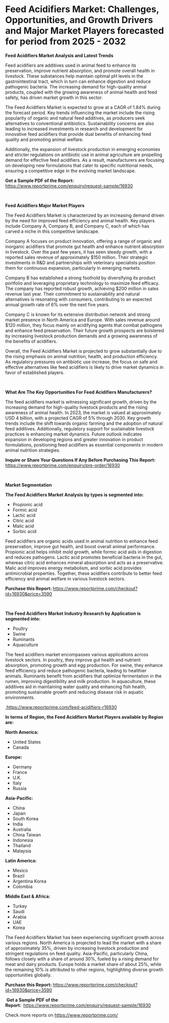 <p><h1>Feed Acidifiers Market: Challenges, Opportunities, and Growth Drivers and Major Market Players forecasted for period from 2025 - 2032</h1></p><p><strong>Feed Acidifiers Market Analysis and Latest Trends</strong></p>
<p><p>Feed acidifiers are additives used in animal feed to enhance its preservation, improve nutrient absorption, and promote overall health in livestock. These substances help maintain optimal pH levels in the gastrointestinal tract, which in turn can enhance digestion and reduce pathogenic bacteria. The increasing demand for high-quality animal products, coupled with the growing awareness of animal health and feed safety, has driven market growth in this sector.</p><p>The Feed Acidifiers Market is expected to grow at a CAGR of 1.84% during the forecast period. Key trends influencing the market include the rising popularity of organic and natural feed additives, as producers seek alternatives to conventional antibiotics. Sustainability concerns are also leading to increased investments in research and development for innovative feed acidifiers that provide dual benefits of enhancing feed quality and promoting animal welfare.</p><p>Additionally, the expansion of livestock production in emerging economies and stricter regulations on antibiotic use in animal agriculture are propelling demand for effective feed acidifiers. As a result, manufacturers are focusing on developing new formulations that cater to specific nutritional needs, ensuring a competitive edge in the evolving market landscape.</p></p>
<p><strong>Get a Sample PDF of the Report:&nbsp;</strong> <a href="https://www.reportprime.com/enquiry/request-sample/16930?utm_campaign=2117&utm_medium=2&utm_source=Github&utm_content=ia&utm_term=18032025&utm_id=feed-acidifiers">https://www.reportprime.com/enquiry/request-sample/16930</a></p>
<p>&nbsp;</p>
<p><strong>Feed Acidifiers Major Market Players</strong></p>
<p><p>The Feed Acidifiers Market is characterized by an increasing demand driven by the need for improved feed efficiency and animal health. Key players include Company A, Company B, and Company C, each of which has carved a niche in this competitive landscape.</p><p>Company A focuses on product innovation, offering a range of organic and inorganic acidifiers that promote gut health and enhance nutrient absorption in livestock. Over the past few years, it has seen steady growth, with a reported sales revenue of approximately $150 million. Their strategic investments in R&D and partnerships with veterinary specialists position them for continuous expansion, particularly in emerging markets.</p><p>Company B has established a strong foothold by diversifying its product portfolio and leveraging proprietary technology to maximize feed efficacy. The company has reported robust growth, achieving $200 million in sales revenue last year. Their commitment to sustainability and natural alternatives is resonating with consumers, contributing to an expected annual growth rate of 6% over the next five years.</p><p>Company C is known for its extensive distribution network and strong market presence in North America and Europe. With sales revenue around $120 million, they focus mainly on acidifying agents that combat pathogens and enhance feed preservation. Their future growth prospects are bolstered by increasing livestock production demands and a growing awareness of the benefits of acidifiers.</p><p>Overall, the Feed Acidifiers Market is projected to grow substantially due to the rising emphasis on animal nutrition, health, and production efficiency. As regulatory pressures on antibiotic use increase, the focus on safe and effective alternatives like feed acidifiers is likely to drive market dynamics in favor of established players.</p></p>
<p>&nbsp;</p>
<p><strong>What Are The Key Opportunities For Feed Acidifiers Manufacturers?</strong></p>
<p><p>The feed acidifiers market is witnessing significant growth, driven by the increasing demand for high-quality livestock products and the rising awareness of animal health. In 2023, the market is valued at approximately USD 4 billion, with a projected CAGR of 5% through 2030. Key growth trends include the shift towards organic farming and the adoption of natural feed additives. Additionally, regulatory support for sustainable livestock practices is enhancing market dynamics. Future outlook indicates expansion in developing regions and greater innovation in product formulations, positioning feed acidifiers as essential components in modern animal nutrition strategies.</p></p>
<p><strong>Inquire or Share Your Questions If Any Before Purchasing This Report:</strong> <a href="https://www.reportprime.com/enquiry/pre-order/16930?utm_campaign=2117&utm_medium=2&utm_source=Github&utm_content=ia&utm_term=18032025&utm_id=feed-acidifiers">https://www.reportprime.com/enquiry/pre-order/16930</a></p>
<p>&nbsp;</p>
<p><strong>Market Segmentation</strong></p>
<p><strong>The Feed Acidifiers Market Analysis by types is segmented into:</strong></p>
<p><ul><li>Propionic acid</li><li>Formic acid</li><li>Lactic acid</li><li>Citric acid</li><li>Malic acid</li><li>Sorbic acid</li></ul></p>
<p><p>Feed acidifiers are organic acids used in animal nutrition to enhance feed preservation, improve gut health, and boost overall animal performance. Propionic acid helps inhibit mold growth, while formic acid aids in digestion and reduces pathogens. Lactic acid promotes beneficial bacteria in the gut, whereas citric acid enhances mineral absorption and acts as a preservative. Malic acid improves energy metabolism, and sorbic acid provides antimicrobial properties. Together, these acidifiers contribute to better feed efficiency and animal welfare in various livestock sectors.</p></p>
<p><strong>Purchase this Report:&nbsp;</strong><a href="https://www.reportprime.com/checkout?id=16930&price=3590&utm_campaign=2117&utm_medium=2&utm_source=Github&utm_content=ia&utm_term=18032025&utm_id=feed-acidifiers">https://www.reportprime.com/checkout?id=16930&price=3590</a></p>
<p>&nbsp;</p>
<p><strong>The Feed Acidifiers Market Industry Research by Application is segmented into:</strong></p>
<p><ul><li>Poultry</li><li>Swine</li><li>Ruminants</li><li>Aquaculture</li></ul></p>
<p><p>The feed acidifiers market encompasses various applications across livestock sectors. In poultry, they improve gut health and nutrient absorption, promoting growth and egg production. For swine, they enhance feed efficiency and reduce pathogenic bacteria, leading to healthier animals. Ruminants benefit from acidifiers that optimize fermentation in the rumen, improving digestibility and milk production. In aquaculture, these additives aid in maintaining water quality and enhancing fish health, promoting sustainable growth and reducing disease risk in aquatic environments.</p></p>
<p><a href="https://www.reportprime.com/feed-acidifiers-r16930?utm_campaign=2117&utm_medium=2&utm_source=Github&utm_content=ia&utm_term=18032025&utm_id=feed-acidifiers">&nbsp;https://www.reportprime.com/feed-acidifiers-r16930</a></p>
<p><strong>In terms of Region, the Feed Acidifiers Market Players available by Region are:</strong></p>
<p>
    <p> <strong> North America: </strong>
        <ul>
            <li>United States</li>
            <li>Canada</li>
        </ul>
        </p> 
    <p> <strong> Europe: </strong>
        <ul>
            <li>Germany</li>
            <li>France</li>
            <li>U.K.</li>
            <li>Italy</li>
            <li>Russia</li>
        </ul>
        </p> 
    <p> <strong> Asia-Pacific: </strong>
        <ul>
            <li>China</li>
            <li>Japan</li>
            <li>South Korea</li>
            <li>India</li>
            <li>Australia</li>
            <li>China Taiwan</li>
            <li>Indonesia</li>
            <li>Thailand</li>
            <li>Malaysia</li>
        </ul>
        </p> 
    <p> <strong> Latin America: </strong>
        <ul>
            <li>Mexico</li>
            <li>Brazil</li>
            <li>Argentina Korea</li>
            <li>Colombia</li>
        </ul>
        </p> 
    <p> <strong> Middle East & Africa: </strong>
        <ul>
            <li>Turkey</li>
            <li>Saudi</li>
            <li>Arabia</li>
            <li>UAE</li>
            <li>Korea</li>
        </ul>
    </p>
    </p>
<p><p>The Feed Acidifiers Market has been experiencing significant growth across various regions. North America is projected to lead the market with a share of approximately 35%, driven by increasing livestock production and stringent regulations on feed quality. Asia-Pacific, particularly China, follows closely with a share of around 30%, fueled by a rising demand for meat and dairy products. Europe holds a market share of about 25%, while the remaining 10% is attributed to other regions, highlighting diverse growth opportunities globally.</p></p>
<p><strong>Purchase this Report: </strong><a href="https://www.reportprime.com/checkout?id=16930&price=3590&utm_campaign=2117&utm_medium=2&utm_source=Github&utm_content=ia&utm_term=18032025&utm_id=feed-acidifiers">https://www.reportprime.com/checkout?id=16930&price=3590</a></p>
<p>&nbsp;<strong>Get a Sample PDF of the Report:&nbsp;&nbsp;</strong><a href="https://www.reportprime.com/enquiry/request-sample/16930?utm_campaign=2117&utm_medium=2&utm_source=Github&utm_content=ia&utm_term=18032025&utm_id=feed-acidifiers">https://www.reportprime.com/enquiry/request-sample/16930</a></p>
<p><strong></strong></p>
<p>Check more reports on <a href="https://www.reportprime.com/?utm_campaign=2117&utm_medium=2&utm_source=Github&utm_content=ia&utm_term=18032025&utm_id=feed-acidifiers">https://www.reportprime.com/</a></p>